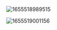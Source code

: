 ![1655518989515](https://user-images.githubusercontent.com/68007558/174418935-ac13e262-18a6-4b66-a8ec-b377a84160b7.png)




![1655519001156](https://user-images.githubusercontent.com/68007558/174418944-778f9e7d-97b9-4a37-800c-d5a1d7b3e56d.png)


